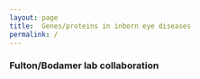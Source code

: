 ```yaml
---
layout: page
title:  Genes/proteins in inborn eye diseases
permalink: /
---
```


### Fulton/Bodamer lab collaboration ##
